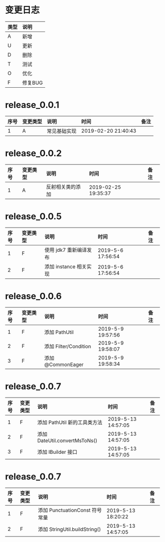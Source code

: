 # 变更日志

| 类型 | 说明 |
|:----|:----|
| A | 新增 |
| U | 更新 |
| D | 删除 |
| T | 测试 |
| O | 优化 |
| F | 修复BUG |

# release_0.0.1

| 序号 | 变更类型 | 说明 | 时间 | 备注 |
|:---|:---|:---|:---|:--|
| 1 | A | 常见基础实现 | 2019-02-20 21:40:43 | |

# release_0.0.2

| 序号 | 变更类型 | 说明 | 时间 | 备注 |
|:---|:---|:---|:---|:--|
| 1 | A | 反射相关类的添加 | 2019-02-25 19:35:37 | |

# release_0.0.5

| 序号 | 变更类型 | 说明 | 时间 | 备注 |
|:---|:---|:---|:---|:--|
| 1 | F | 使用 jdk7 重新编译发布 | 2019-5-6 17:56:54 | |
| 2 | F | 添加 instance 相关实现 | 2019-5-6 17:56:54 | |


# release_0.0.6

| 序号 | 变更类型 | 说明 | 时间 | 备注 |
|:---|:---|:---|:---|:--|
| 1 | F | 添加 PathUtil | 2019-5-9 19:57:56 | |
| 2 | F | 添加 Filter/Condition | 2019-5-9 19:58:07 | |
| 3 | F | 添加 @CommonEager | 2019-5-9 19:58:34 | |

# release_0.0.7

| 序号 | 变更类型 | 说明 | 时间 | 备注 |
|:---|:---|:---|:---|:--|
| 1 | F | 添加 PathUtil 新的工具类方法 | 2019-5-13 14:57:05 | |
| 2 | F | 添加 DateUtil.convertMsToNs() | 2019-5-13 14:57:05 | |
| 3 | F | 添加 IBuilder 接口 | 2019-5-13 14:57:05 | |

# release_0.0.7

| 序号 | 变更类型 | 说明 | 时间 | 备注 |
|:---|:---|:---|:---|:--|
| 1 | F | 添加 PunctuationConst 符号常量 | 2019-5-13 18:20:22 | |
| 2 | F | 添加 StringUtil.buildString() | 2019-5-13 14:57:05 | |
